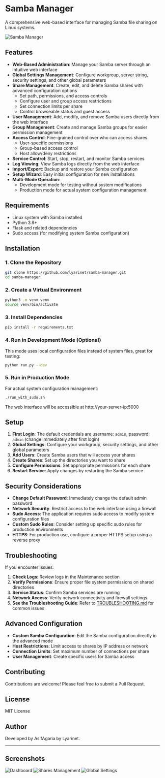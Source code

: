 # Samba Manager

A comprehensive web-based interface for managing Samba file sharing on Linux systems.

![Samba Manager](https://github.com/user-attachments/assets/61670b6f-0d9b-445e-a74e-c57c58342c54)

## Features

- **Web-Based Administration**: Manage your Samba server through an intuitive web interface
- **Global Settings Management**: Configure workgroup, server string, security settings, and other global parameters
- **Share Management**: Create, edit, and delete Samba shares with advanced configuration options
  - Set path, permissions, and access controls
  - Configure user and group access restrictions
  - Set connection limits per share
  - Control browseable status and guest access
- **User Management**: Add, modify, and remove Samba users directly from the web interface
- **Group Management**: Create and manage Samba groups for easier permission management
- **Access Control**: Fine-grained control over who can access shares
  - User-specific permissions
  - Group-based access control
  - Host allow/deny restrictions
- **Service Control**: Start, stop, restart, and monitor Samba services
- **Log Viewing**: View Samba logs directly from the web interface
- **Import/Export**: Backup and restore your Samba configuration
- **Setup Wizard**: Easy initial configuration for new installations
- **Multi-Mode Operation**:
  - Development mode for testing without system modifications
  - Production mode for actual system configuration management

## Requirements

- Linux system with Samba installed
- Python 3.6+
- Flask and related dependencies
- Sudo access (for modifying system Samba configuration)

## Installation

### 1. Clone the Repository

```bash
git clone https://github.com/lyarinet/samba-manager.git
cd samba-manager
```

### 2. Create a Virtual Environment

```bash
python3 -m venv venv
source venv/bin/activate
```

### 3. Install Dependencies

```bash
pip install -r requirements.txt
```

### 4. Run in Development Mode (Optional)

This mode uses local configuration files instead of system files, great for testing:

```bash
python run.py --dev
```

### 5. Run in Production Mode

For actual system configuration management:

```bash
./run_with_sudo.sh
```

The web interface will be accessible at http://your-server-ip:5000

## Setup

1. **First Login**: The default credentials are username: `admin`, password: `admin` (change immediately after first login)
2. **Global Settings**: Configure your workgroup, security settings, and other global parameters
3. **Add Users**: Create Samba users that will access your shares
4. **Create Shares**: Set up the directories you want to share
5. **Configure Permissions**: Set appropriate permissions for each share
6. **Restart Service**: Apply changes by restarting the Samba service

## Security Considerations

- **Change Default Password**: Immediately change the default admin password
- **Network Security**: Restrict access to the web interface using a firewall
- **Sudo Access**: The application requires sudo access to modify system configuration files
- **Custom Sudo Rules**: Consider setting up specific sudo rules for production environments
- **HTTPS**: For production use, configure a proper HTTPS setup using a reverse proxy

## Troubleshooting

If you encounter issues:

1. **Check Logs**: Review logs in the Maintenance section
2. **Verify Permissions**: Ensure proper file system permissions on shared directories
3. **Service Status**: Confirm Samba services are running
4. **Network Access**: Verify network connectivity and firewall settings
5. **See the Troubleshooting Guide**: Refer to [TROUBLESHOOTING.md](TROUBLESHOOTING.md) for common issues

## Advanced Configuration

- **Custom Samba Configuration**: Edit the Samba configuration directly in the advanced mode
- **Host Restrictions**: Limit access to shares by IP address or network
- **Connection Limits**: Set maximum number of connections per share
- **User Management**: Create specific users for Samba access

## Contributing

Contributions are welcome! Please feel free to submit a Pull Request.

## License

MIT License

## Author

Developed by AsifAgaria by Lyarinet.

---

## Screenshots

![Dashboard](https://github.com/user-attachments/assets/61670b6f-0d9b-445e-a74e-c57c58342c54)
![Shares Management](<img width="1600" height="1213" alt="image" src="https://github.com/user-attachments/assets/93449c01-fb18-4adf-ae1a-2453c3b130aa" />)
![Global Settings](<img width="1600" height="1567" alt="image" src="https://github.com/user-attachments/assets/a8c39754-6574-40e5-8c4f-ad0ed3542265" />)
